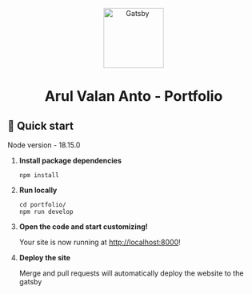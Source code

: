 <p align="center">
  <a href="https://arulvalananto.gatsbyjs.io/">
    <img alt="Gatsby" src="https://d2sgkcesfdic4y.cloudfront.net/projects/logo" width="120"/>
  </a>
</p>
<h1 align="center">
  Arul Valan Anto - Portfolio
</h1>

## 🚀 Quick start

Node version - 18.15.0

1. **Install package dependencies**

    ```shell
    npm install
    ```

2. **Run locally**

    ```shell
    cd portfolio/
    npm run develop
    ```

3. **Open the code and start customizing!**

    Your site is now running at <http://localhost:8000>!

4. **Deploy the site**

   Merge and pull requests will automatically deploy the website to the gatsby
